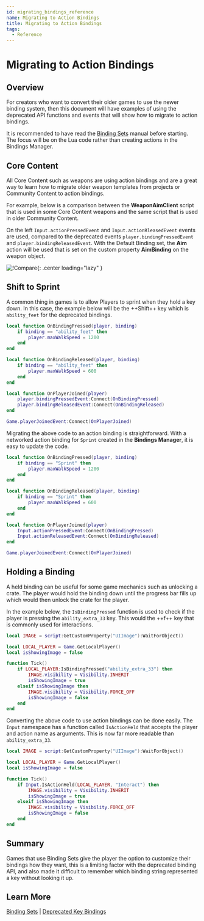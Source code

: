 ```yaml
---
id: migrating_bindings_reference
name: Migrating to Action Bindings
title: Migrating to Action Bindings
tags:
  - Reference
---
```


# Migrating to Action Bindings

## Overview

For creators who want to convert their older games to use the newer binding system, then this document will have examples of using the deprecated API functions and events that will show how to migrate to action bindings.

It is recommended to have read the [Binding Sets](../references/binding_sets.md) manual before starting. The focus will be on the Lua code rather than creating actions in the Bindings Manager.

## Core Content

All Core Content such as weapons are using action bindings and are a great way to learn how to migrate older weapon templates from projects or Community Content to action bindings.

For example, below is a comparison between the **WeaponAimClient** script that is used in some Core Content weapons and the same script that is used in older Community Content.

On the left `Input.actionPressedEvent` and `Input.actionRleasedEvent` events are used, compared to the deprecated events `player.bindingPressedEvent` and `player.bindingReleasedEvent`. With the Default Binding set, the **Aim** action will be used that is set on the custom property **AimBinding** on the weapon object.

![!Compare](../img/MigrateBindings/compare.png){: .center loading="lazy" }

## Shift to Sprint

A common thing in games is to allow Players to sprint when they hold a key down. In this case, the example below will be the ++Shift++ key which is `ability_feet` for the deprecated bindings.

```lua title="Deprecated Binding Example" hl_lines="2 8 14 15"
local function OnBindingPressed(player, binding)
    if binding == "ability_feet" then
        player.maxWalkSpeed = 1200
    end
end

local function OnBindingReleased(player, binding)
    if binding == "ability_feet" then
        player.maxWalkSpeed = 600
    end
end

local function OnPlayerJoined(player)
    player.bindingPressedEvent:Connect(OnBindingPressed)
    player.bindingReleasedEvent:Connect(OnBindingReleased)
end

Game.playerJoinedEvent:Connect(OnPlayerJoined)
```

Migrating the above code to an action binding is straightforward. With a networked action binding for `Sprint` created in the **Bindings Manager**, it is easy to update the code.

```lua title="Action Binding Example" hl_lines="2 8 14 15"
local function OnBindingPressed(player, binding)
    if binding == "Sprint" then
        player.maxWalkSpeed = 1200
    end
end

local function OnBindingReleased(player, binding)
    if binding == "Sprint" then
        player.maxWalkSpeed = 600
    end
end

local function OnPlayerJoined(player)
    Input.actionPressedEvent:Connect(OnBindingPressed)
    Input.actionReleasedEvent:Connect(OnBindingReleased)
end

Game.playerJoinedEvent:Connect(OnPlayerJoined)
```

## Holding a Binding

A held binding can be useful for some game mechanics such as unlocking a crate. The player would hold the binding down until the progress bar fills up which would then unlock the crate for the player.

In the example below, the `IsBindingPressed` function is used to check if the player is pressing the `ability_extra_33` key. This would the ++f++ key that is commonly used for interactions.

```lua title="Deprecated Binding Example" hl_lines="7"
local IMAGE = script:GetCustomProperty("UIImage"):WaitForObject()

local LOCAL_PLAYER = Game.GetLocalPlayer()
local isShowingImage = false

function Tick()
    if LOCAL_PLAYER:IsBindingPressed("ability_extra_33") then
        IMAGE.visibility = Visibility.INHERIT
        isShowingImage = true
    elseif isShowingImage then
        IMAGE.visibility = Visibility.FORCE_OFF
        isShowingImage = false
    end
end
```

Converting the above code to use action bindings can be done easily. The `Input` namespace has a function called `IsActionHeld` that accepts the player and action name as arguments. This is now far more readable than `ability_extra_33`.

```lua title="Action Binding Example" hl_lines="7"
local IMAGE = script:GetCustomProperty("UIImage"):WaitForObject()

local LOCAL_PLAYER = Game.GetLocalPlayer()
local isShowingImage = false

function Tick()
    if Input.IsActionHeld(LOCAL_PLAYER, "Interact") then
        IMAGE.visibility = Visibility.INHERIT
        isShowingImage = true
    elseif isShowingImage then
        IMAGE.visibility = Visibility.FORCE_OFF
        isShowingImage = false
    end
end
```

## Summary

Games that use Binding Sets give the player the option to customize their bindings how they want, this is a limiting factor with the deprecated binding API, and also made it difficult to remember which binding string represented a key without looking it up.

## Learn More

[Binding Sets](../references/binding_sets.md) | [Deprecated Key Bindings](https://github.com/ManticoreGamesInc/platform-documentation/blob/development/src/api/key_bindings.md)
